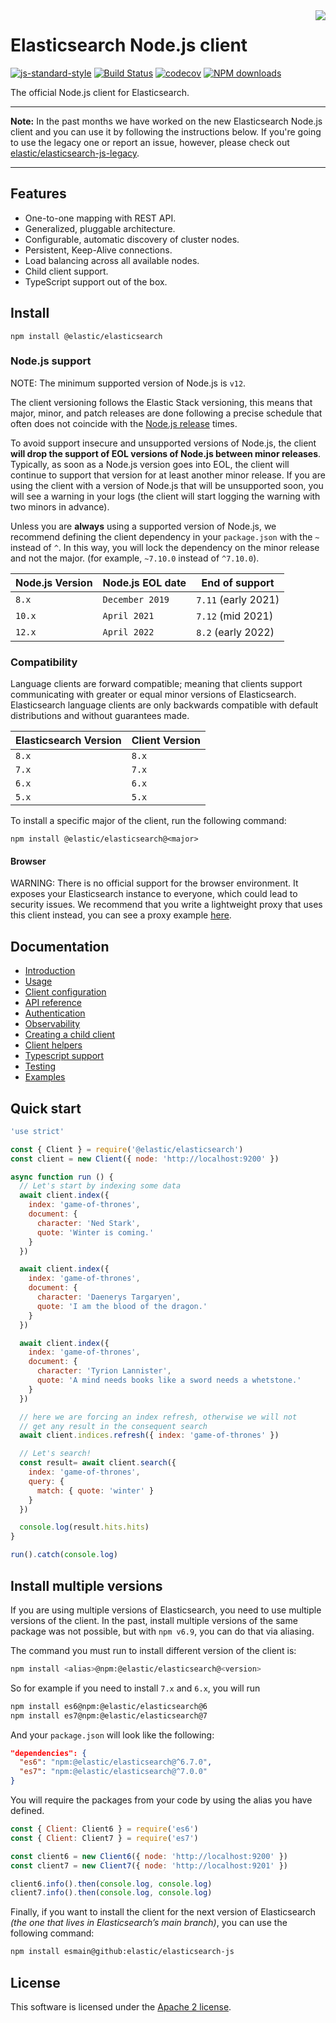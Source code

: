<img align="right" width="auto" height="auto" src="https://www.elastic.co/static-res/images/elastic-logo-200.png">

# Elasticsearch Node.js client

[![js-standard-style](https://img.shields.io/badge/code%20style-standard-brightgreen.svg?style=flat)](http://standardjs.com/)  [![Build Status](https://clients-ci.elastic.co/buildStatus/icon?job=elastic%2Belasticsearch-js%2Bmaster)](https://clients-ci.elastic.co/view/Javascript/job/elastic+elasticsearch-js+master/)  [![codecov](https://codecov.io/gh/elastic/elasticsearch-js/branch/master/graph/badge.svg)](https://codecov.io/gh/elastic/elasticsearch-js)  [![NPM downloads](https://img.shields.io/npm/dm/@elastic/elasticsearch.svg?style=flat)](https://www.npmjs.com/package/@elastic/elasticsearch)

The official Node.js client for Elasticsearch.

---

**Note:** In the past months we have worked on the new Elasticsearch Node.js client and you can use it by following the instructions below. If you're going to use the legacy one or report an issue, however, please check out [elastic/elasticsearch-js-legacy](https://github.com/elastic/elasticsearch-js-legacy).

---

## Features
- One-to-one mapping with REST API.
- Generalized, pluggable architecture.
- Configurable, automatic discovery of cluster nodes.
- Persistent, Keep-Alive connections.
- Load balancing across all available nodes.
- Child client support.
- TypeScript support out of the box.

## Install
```
npm install @elastic/elasticsearch
```

### Node.js support

NOTE: The minimum supported version of Node.js is `v12`.

The client versioning follows the Elastic Stack versioning, this means that
major, minor, and patch releases are done following a precise schedule that
often does not coincide with the [Node.js release](https://nodejs.org/en/about/releases/) times.

To avoid support insecure and unsupported versions of Node.js, the
client **will drop the support of EOL versions of Node.js between minor releases**.
Typically, as soon as a Node.js version goes into EOL, the client will continue
to support that version for at least another minor release. If you are using the client
with a version of Node.js that will be unsupported soon, you will see a warning
in your logs (the client will start logging the warning with two minors in advance).

Unless you are **always** using a supported version of Node.js, 
we recommend defining the client dependency in your
`package.json` with the `~` instead of `^`. In this way, you will lock the
dependency on the minor release and not the major. (for example, `~7.10.0` instead
of `^7.10.0`).

| Node.js Version | Node.js EOL date | End of support         |
| --------------- |------------------| ---------------------- |
| `8.x`           | `December 2019`  | `7.11` (early 2021)    |
| `10.x`          | `April 2021`      | `7.12` (mid 2021)     |
| `12.x`          | `April 2022`      | `8.2` (early 2022)     |

### Compatibility

Language clients are forward compatible; meaning that clients support communicating with greater or equal minor versions of Elasticsearch.
Elasticsearch language clients are only backwards compatible with default distributions and without guarantees made.

| Elasticsearch Version | Client Version |
| --------------------- |----------------|
| `8.x`                 | `8.x`          |
| `7.x`                 | `7.x`          |
| `6.x`                 | `6.x`          |
| `5.x`                 | `5.x`          |

To install a specific major of the client, run the following command:
```
npm install @elastic/elasticsearch@<major>
```

#### Browser

WARNING: There is no official support for the browser environment. It exposes your Elasticsearch instance to everyone, which could lead to security issues.
We recommend that you write a lightweight proxy that uses this client instead, you can see a proxy example [here](./docs/examples/proxy).

## Documentation

- [Introduction](https://www.elastic.co/guide/en/elasticsearch/client/javascript-api/current/introduction.html)
- [Usage](https://www.elastic.co/guide/en/elasticsearch/client/javascript-api/current/client-connecting.html#client-usage)
- [Client configuration](https://www.elastic.co/guide/en/elasticsearch/client/javascript-api/current/client-configuration.html)
- [API reference](https://www.elastic.co/guide/en/elasticsearch/client/javascript-api/current/api-reference.html)
- [Authentication](https://www.elastic.co/guide/en/elasticsearch/client/javascript-api/current/client-connecting.html#authentication)
- [Observability](https://www.elastic.co/guide/en/elasticsearch/client/javascript-api/current/observability.html)
- [Creating a child client](https://www.elastic.co/guide/en/elasticsearch/client/javascript-api/current/child.html)
- [Client helpers](https://www.elastic.co/guide/en/elasticsearch/client/javascript-api/current/client-helpers.html)
- [Typescript support](https://www.elastic.co/guide/en/elasticsearch/client/javascript-api/current/typescript.html)
- [Testing](https://www.elastic.co/guide/en/elasticsearch/client/javascript-api/current/client-testing.html)
- [Examples](https://www.elastic.co/guide/en/elasticsearch/client/javascript-api/current/examples.html)

## Quick start

```js
'use strict'

const { Client } = require('@elastic/elasticsearch')
const client = new Client({ node: 'http://localhost:9200' })

async function run () {
  // Let's start by indexing some data
  await client.index({
    index: 'game-of-thrones',
    document: {
      character: 'Ned Stark',
      quote: 'Winter is coming.'
    }
  })

  await client.index({
    index: 'game-of-thrones',
    document: {
      character: 'Daenerys Targaryen',
      quote: 'I am the blood of the dragon.'
    }
  })

  await client.index({
    index: 'game-of-thrones',
    document: {
      character: 'Tyrion Lannister',
      quote: 'A mind needs books like a sword needs a whetstone.'
    }
  })

  // here we are forcing an index refresh, otherwise we will not
  // get any result in the consequent search
  await client.indices.refresh({ index: 'game-of-thrones' })

  // Let's search!
  const result= await client.search({
    index: 'game-of-thrones',
    query: {
      match: { quote: 'winter' }
    }
  })

  console.log(result.hits.hits)
}

run().catch(console.log)
```

## Install multiple versions
If you are using multiple versions of Elasticsearch, you need to use multiple versions of the client. In the past, install multiple versions of the same package was not possible, but with `npm v6.9`, you can do that via aliasing.

The command you must run to install different version of the client is:
```sh
npm install <alias>@npm:@elastic/elasticsearch@<version>
```
So for example if you need to install `7.x` and `6.x`, you will run
```sh
npm install es6@npm:@elastic/elasticsearch@6
npm install es7@npm:@elastic/elasticsearch@7
```
And your `package.json` will look like the following:
```json
"dependencies": {
  "es6": "npm:@elastic/elasticsearch@^6.7.0",
  "es7": "npm:@elastic/elasticsearch@^7.0.0"
}
```
You will require the packages from your code by using the alias you have defined.
```js
const { Client: Client6 } = require('es6')
const { Client: Client7 } = require('es7')

const client6 = new Client6({ node: 'http://localhost:9200' })
const client7 = new Client7({ node: 'http://localhost:9201' })

client6.info().then(console.log, console.log)
client7.info().then(console.log, console.log)
```

Finally, if you want to install the client for the next version of Elasticsearch *(the one that lives in Elasticsearch’s main branch)*, you can use the following command:
```sh
npm install esmain@github:elastic/elasticsearch-js
```

## License

This software is licensed under the [Apache 2 license](./LICENSE).

